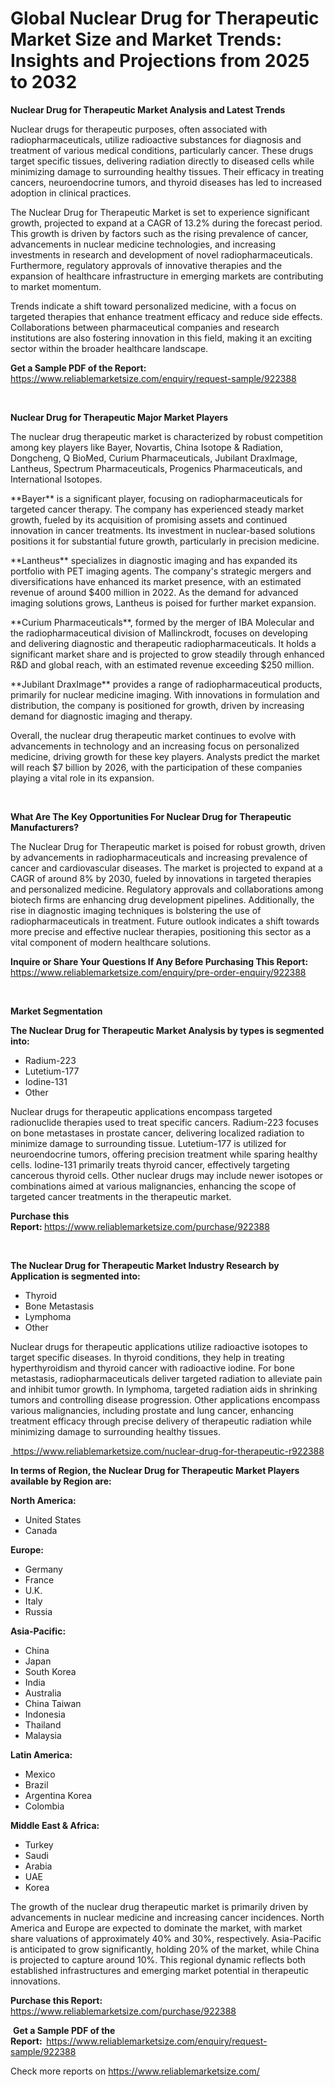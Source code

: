 <p><h1>Global Nuclear Drug for Therapeutic Market Size and Market Trends: Insights and Projections from 2025 to 2032</h1></p><p><strong>Nuclear Drug for Therapeutic Market Analysis and Latest Trends</strong></p>
<p><p>Nuclear drugs for therapeutic purposes, often associated with radiopharmaceuticals, utilize radioactive substances for diagnosis and treatment of various medical conditions, particularly cancer. These drugs target specific tissues, delivering radiation directly to diseased cells while minimizing damage to surrounding healthy tissues. Their efficacy in treating cancers, neuroendocrine tumors, and thyroid diseases has led to increased adoption in clinical practices.</p><p>The Nuclear Drug for Therapeutic Market is set to experience significant growth, projected to expand at a CAGR of 13.2% during the forecast period. This growth is driven by factors such as the rising prevalence of cancer, advancements in nuclear medicine technologies, and increasing investments in research and development of novel radiopharmaceuticals. Furthermore, regulatory approvals of innovative therapies and the expansion of healthcare infrastructure in emerging markets are contributing to market momentum. </p><p>Trends indicate a shift toward personalized medicine, with a focus on targeted therapies that enhance treatment efficacy and reduce side effects. Collaborations between pharmaceutical companies and research institutions are also fostering innovation in this field, making it an exciting sector within the broader healthcare landscape.</p></p>
<p><strong>Get a Sample PDF of the Report:&nbsp;</strong> <a href="https://www.reliablemarketsize.com/enquiry/request-sample/922388?utm_campaign=2334&utm_medium=2&utm_source=Github&utm_content=ia&utm_term=07032025&utm_id=nuclear-drug-for-therapeutic">https://www.reliablemarketsize.com/enquiry/request-sample/922388</a></p>
<p>&nbsp;</p>
<p><strong>Nuclear Drug for Therapeutic Major Market Players</strong></p>
<p><p>The nuclear drug therapeutic market is characterized by robust competition among key players like Bayer, Novartis, China Isotope & Radiation, Dongcheng, Q BioMed, Curium Pharmaceuticals, Jubilant DraxImage, Lantheus, Spectrum Pharmaceuticals, Progenics Pharmaceuticals, and International Isotopes.</p><p>**Bayer** is a significant player, focusing on radiopharmaceuticals for targeted cancer therapy. The company has experienced steady market growth, fueled by its acquisition of promising assets and continued innovation in cancer treatments. Its investment in nuclear-based solutions positions it for substantial future growth, particularly in precision medicine.</p><p>**Lantheus** specializes in diagnostic imaging and has expanded its portfolio with PET imaging agents. The company's strategic mergers and diversifications have enhanced its market presence, with an estimated revenue of around $400 million in 2022. As the demand for advanced imaging solutions grows, Lantheus is poised for further market expansion.</p><p>**Curium Pharmaceuticals**, formed by the merger of IBA Molecular and the radiopharmaceutical division of Mallinckrodt, focuses on developing and delivering diagnostic and therapeutic radiopharmaceuticals. It holds a significant market share and is projected to grow steadily through enhanced R&D and global reach, with an estimated revenue exceeding $250 million.</p><p>**Jubilant DraxImage** provides a range of radiopharmaceutical products, primarily for nuclear medicine imaging. With innovations in formulation and distribution, the company is positioned for growth, driven by increasing demand for diagnostic imaging and therapy.</p><p>Overall, the nuclear drug therapeutic market continues to evolve with advancements in technology and an increasing focus on personalized medicine, driving growth for these key players. Analysts predict the market will reach $7 billion by 2026, with the participation of these companies playing a vital role in its expansion.</p></p>
<p>&nbsp;</p>
<p><strong>What Are The Key Opportunities For Nuclear Drug for Therapeutic Manufacturers?</strong></p>
<p><p>The Nuclear Drug for Therapeutic market is poised for robust growth, driven by advancements in radiopharmaceuticals and increasing prevalence of cancer and cardiovascular diseases. The market is projected to expand at a CAGR of around 8% by 2030, fueled by innovations in targeted therapies and personalized medicine. Regulatory approvals and collaborations among biotech firms are enhancing drug development pipelines. Additionally, the rise in diagnostic imaging techniques is bolstering the use of radiopharmaceuticals in treatment. Future outlook indicates a shift towards more precise and effective nuclear therapies, positioning this sector as a vital component of modern healthcare solutions.</p></p>
<p><strong>Inquire or Share Your Questions If Any Before Purchasing This Report:</strong> <a href="https://www.reliablemarketsize.com/enquiry/pre-order-enquiry/922388?utm_campaign=2334&utm_medium=2&utm_source=Github&utm_content=ia&utm_term=07032025&utm_id=nuclear-drug-for-therapeutic">https://www.reliablemarketsize.com/enquiry/pre-order-enquiry/922388</a></p>
<p>&nbsp;</p>
<p><strong>Market Segmentation</strong></p>
<p><strong>The Nuclear Drug for Therapeutic Market Analysis by types is segmented into:</strong></p>
<p><ul><li>Radium-223</li><li>Lutetium-177</li><li>Iodine-131</li><li>Other</li></ul></p>
<p><p>Nuclear drugs for therapeutic applications encompass targeted radionuclide therapies used to treat specific cancers. Radium-223 focuses on bone metastases in prostate cancer, delivering localized radiation to minimize damage to surrounding tissue. Lutetium-177 is utilized for neuroendocrine tumors, offering precision treatment while sparing healthy cells. Iodine-131 primarily treats thyroid cancer, effectively targeting cancerous thyroid cells. Other nuclear drugs may include newer isotopes or combinations aimed at various malignancies, enhancing the scope of targeted cancer treatments in the therapeutic market.</p></p>
<p><strong>Purchase this Report:&nbsp;</strong><a href="https://www.reliablemarketsize.com/purchase/922388?utm_campaign=2334&utm_medium=2&utm_source=Github&utm_content=ia&utm_term=07032025&utm_id=nuclear-drug-for-therapeutic">https://www.reliablemarketsize.com/purchase/922388</a></p>
<p>&nbsp;</p>
<p><strong>The Nuclear Drug for Therapeutic Market Industry Research by Application is segmented into:</strong></p>
<p><ul><li>Thyroid</li><li>Bone Metastasis</li><li>Lymphoma</li><li>Other</li></ul></p>
<p><p>Nuclear drugs for therapeutic applications utilize radioactive isotopes to target specific diseases. In thyroid conditions, they help in treating hyperthyroidism and thyroid cancer with radioactive iodine. For bone metastasis, radiopharmaceuticals deliver targeted radiation to alleviate pain and inhibit tumor growth. In lymphoma, targeted radiation aids in shrinking tumors and controlling disease progression. Other applications encompass various malignancies, including prostate and lung cancer, enhancing treatment efficacy through precise delivery of therapeutic radiation while minimizing damage to surrounding healthy tissues.</p></p>
<p><a href="https://www.reliablemarketsize.com/nuclear-drug-for-therapeutic-r922388?utm_campaign=2334&utm_medium=2&utm_source=Github&utm_content=ia&utm_term=07032025&utm_id=nuclear-drug-for-therapeutic">&nbsp;https://www.reliablemarketsize.com/nuclear-drug-for-therapeutic-r922388</a></p>
<p><strong>In terms of Region, the Nuclear Drug for Therapeutic Market Players available by Region are:</strong></p>
<p>
    <p> <strong> North America: </strong>
        <ul>
            <li>United States</li>
            <li>Canada</li>
        </ul>
        </p> 
    <p> <strong> Europe: </strong>
        <ul>
            <li>Germany</li>
            <li>France</li>
            <li>U.K.</li>
            <li>Italy</li>
            <li>Russia</li>
        </ul>
        </p> 
    <p> <strong> Asia-Pacific: </strong>
        <ul>
            <li>China</li>
            <li>Japan</li>
            <li>South Korea</li>
            <li>India</li>
            <li>Australia</li>
            <li>China Taiwan</li>
            <li>Indonesia</li>
            <li>Thailand</li>
            <li>Malaysia</li>
        </ul>
        </p> 
    <p> <strong> Latin America: </strong>
        <ul>
            <li>Mexico</li>
            <li>Brazil</li>
            <li>Argentina Korea</li>
            <li>Colombia</li>
        </ul>
        </p> 
    <p> <strong> Middle East & Africa: </strong>
        <ul>
            <li>Turkey</li>
            <li>Saudi</li>
            <li>Arabia</li>
            <li>UAE</li>
            <li>Korea</li>
        </ul>
    </p>
    </p>
<p><p>The growth of the nuclear drug therapeutic market is primarily driven by advancements in nuclear medicine and increasing cancer incidences. North America and Europe are expected to dominate the market, with market share valuations of approximately 40% and 30%, respectively. Asia-Pacific is anticipated to grow significantly, holding 20% of the market, while China is projected to capture around 10%. This regional dynamic reflects both established infrastructures and emerging market potential in therapeutic innovations.</p></p>
<p><strong>Purchase this Report: </strong><a href="https://www.reliablemarketsize.com/purchase/922388?utm_campaign=2334&utm_medium=2&utm_source=Github&utm_content=ia&utm_term=07032025&utm_id=nuclear-drug-for-therapeutic">https://www.reliablemarketsize.com/purchase/922388</a></p>
<p>&nbsp;<strong>Get a Sample PDF of the Report:&nbsp;&nbsp;</strong><a href="https://www.reliablemarketsize.com/enquiry/request-sample/922388?utm_campaign=2334&utm_medium=2&utm_source=Github&utm_content=ia&utm_term=07032025&utm_id=nuclear-drug-for-therapeutic">https://www.reliablemarketsize.com/enquiry/request-sample/922388</a></p>
<p><strong></strong></p>
<p>Check more reports on <a href="https://www.reliablemarketsize.com/?utm_campaign=2334&utm_medium=2&utm_source=Github&utm_content=ia&utm_term=07032025&utm_id=nuclear-drug-for-therapeutic">https://www.reliablemarketsize.com/</a></p>